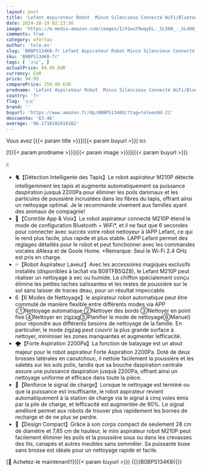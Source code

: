 ```yaml
---
layout: post
title: 'Lefant Aspirateur Robot  Mince Silencieux Connecté WiFi/Bluetooth/Alexa/App  6 Modes de Nettoyage  Auto-Charge  120min d Autonomie  Idéal pour Poils d animaux Sols Tapis  M210P Girs'
date: 2024-10-19 02:23:56
image: 'https://m.media-amazon.com/images/I/41wuY9wqyEL._SL500_._SL400_.jpg'
comments: true
category: ofertas
author: 'tole.es'
slug: 'B0BPS134K8-fr Lefant Aspirateur Robot Mince Silencieux Connecté...'
sku: 'B0BPS134K8-fr'
tags: [ '🇫🇷', ]
actualPrice: 94.99 EUR
currency: EUR
price: 94.99
comparePrice: 259.99 EUR
prodname: 'Lefant Aspirateur Robot  Mince Silencieux Connecté WiFi/Bluetooth/Alexa/App  6 Modes de Nettoyage  Auto-Charge  120min d Autonomie  Idéal pour Poils d animaux Sols Tapis  M210P Girs'
country: 'fr'
flag: '🇫🇷'
brand: ''
buyurl: 'https://www.amazon.fr/dp/B0BPS134K8/?tag=tolees0d-21'
descuento: '63.46'
average: '98.1718181818182'
---
```


Vous avez [{{< param title >}}]({{< param buyurl >}}) ici:

[![{{< param prodname >}}]({{< param image >}})]({{< param buyurl >}})

ℹ️:

- 🐈【Détection Intelligente des Tapis】Le robot aspirateur M210P détecte intelligemment les tapis et augmente automatiquement sa puissance daspiration jusquà 2200Pa pour éliminer les poils danimaux et les particules de poussière incrustées dans les fibres du tapis, offrant ainsi un nettoyage optimal. Je le recommande vivement aux familles ayant des animaux de compagnie!
- 📱【Contrôle App & Voix】Le robot aspirateur connecté M210P étend le mode de configuration Bluetooth + WiFi*, et il ne faut que 6 secondes pour connecter avec succès votre robot nettoyeur à lAPP Lefant, ce qui le rend plus facile, plus rapide et plus stable. LAPP Lefant permet des réglages détaillés pour le robot et peut fonctionner avec les commandes vocales dAlexa et de Goole Home. *Remarque: Seul le Wi-Fi 2.4 GHz est pris en charge.
- 💦【Robot Aspirateur Laveur】Avec les accessoires magiques exclusifs installés (disponibles à lachat via B09TFB5QZ8), le Lefant M210P peut réaliser un nettoyage à sec ou humide. Le chiffon spécialement conçu élimine les petites taches salissantes et les restes de poussière sur le sol sans laisser de traces deau, pour un résultat impeccable.
- 6️【6 Modes de Nettoyage】le aspirateur robot automatique peut être commuté de manière flexible entre différents modes via APP (①Nettoyage automatique ②Nettoyer des bords ③Nettoyer en point fixe ④Nettoyer en zigzag⑤Planifier le mode de nettoyage⑥Manuel) pour répondre aux différents besoins de nettoyage de la famille. En particulier, le mode zigzag peut couvrir la plus grande surface à nettoyer, minimiser les zones manquantes et augmenter lefficacité.
- 🌪️【Forte Aspiration 2200Pa】La fonction de balayage est un atout majeur pour le robot aspirateur Forte Aspiration 2200Pa. Doté de deux brosses latérales en caoutchouc, il nettoie facilement la poussière et les saletés sur les sols polis, tandis que sa bouche daspiration centrale assure une puissance daspiration jusquà 2200Pa, offrant ainsi un nettoyage uniforme et efficace dans toute la pièce.
- 🔋【Renforce le signal de charge】Lorsque le nettoyage est terminé ou que la puissance est insuffisante, le robot aspirateur revient automatiquement à la station de charge via le signal à cinq voies émis par la pile de charge, et lefficacité est augmentée de 90%. Le signal amélioré permet aux robots de trouver plus rapidement les bornes de recharge et de ne plus se perdre.
- 🤖【Design Compact】Grâce à son corps compact de seulement 28 cm de diamètre et 7,85 cm de hauteur, le mini aspirateur robot M210P peut facilement éliminer les poils et la poussière sous ou dans les crevasses des lits, canapés et autres meubles sans semmêler. Sa puissante buse sans brosse est idéale pour un nettoyage rapide et facile.

[🛒 Achetez-le maintenant!!]({{< param buyurl >}})
{{<world>}}B0BPS134K8{{</world>}}
